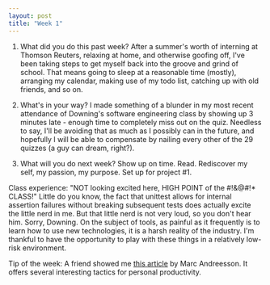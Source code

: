 ```yaml
---
layout: post
title: "Week 1"
---
```

1. What did you do this past week?
After a summer's worth of interning at Thomson Reuters, relaxing at home, and otherwise goofing off, I've been taking steps to get myself back into the groove and grind of school. That means going to sleep at a reasonable time (mostly), arranging my calendar, making use of my todo list, catching up with old friends, and so on. 

2. What's in your way?
I made something of a blunder in my most recent attendance of Downing's software engineering class by showing up 3 minutes late - enough time to completely miss out on the quiz. Needless to say, I'll be avoiding that as much as I possibly can in the future, and hopefully I will be able to compensate by nailing every other of the 29 quizzes (a guy can dream, right?).

3. What will you do next week?
Show up on time. Read. Rediscover my self, my passion, my purpose. Set up for project #1.

Class experience: "NOT looking excited here, HIGH POINT of the #!&@#!* CLASS!" Little do you know, the fact that unittest allows for internal assertion failures without breaking subsequent tests does actually excite the little nerd in me. But that little nerd is not very loud, so you don't hear him. Sorry, Downing. On the subject of tools, as painful as it frequently is to learn how to use new technologies, it is a harsh reality of the industry. I'm thankful to have the opportunity to play with these things in a relatively low-risk environment.

Tip of the week: A friend showed me <a href="http://pmarchive.com/guide_to_personal_productivity.html">this article</a> by Marc Andreesson. It offers several interesting tactics for personal productivity. 